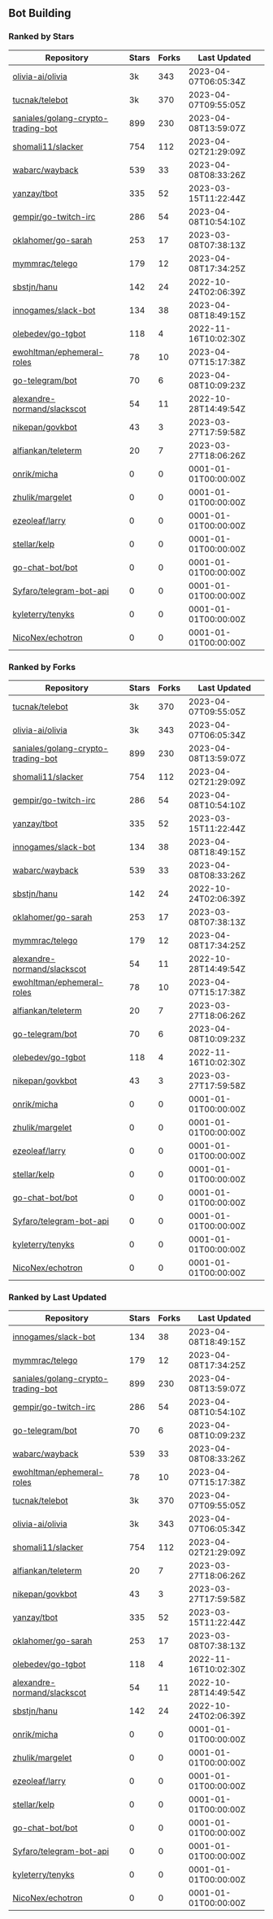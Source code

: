 ## Bot Building

### Ranked by Stars

| Repository | Stars | Forks | Last Updated |
|------------|-------|-------|--------------|
| [olivia-ai/olivia](https://github.com/olivia-ai/olivia) | 3k | 343 | 2023-04-07T06:05:34Z |
| [tucnak/telebot](https://github.com/tucnak/telebot) | 3k | 370 | 2023-04-07T09:55:05Z |
| [saniales/golang-crypto-trading-bot](https://github.com/saniales/golang-crypto-trading-bot) | 899 | 230 | 2023-04-08T13:59:07Z |
| [shomali11/slacker](https://github.com/shomali11/slacker) | 754 | 112 | 2023-04-02T21:29:09Z |
| [wabarc/wayback](https://github.com/wabarc/wayback) | 539 | 33 | 2023-04-08T08:33:26Z |
| [yanzay/tbot](https://github.com/yanzay/tbot) | 335 | 52 | 2023-03-15T11:22:44Z |
| [gempir/go-twitch-irc](https://github.com/gempir/go-twitch-irc) | 286 | 54 | 2023-04-08T10:54:10Z |
| [oklahomer/go-sarah](https://github.com/oklahomer/go-sarah) | 253 | 17 | 2023-03-08T07:38:13Z |
| [mymmrac/telego](https://github.com/mymmrac/telego) | 179 | 12 | 2023-04-08T17:34:25Z |
| [sbstjn/hanu](https://github.com/sbstjn/hanu) | 142 | 24 | 2022-10-24T02:06:39Z |
| [innogames/slack-bot](https://github.com/innogames/slack-bot) | 134 | 38 | 2023-04-08T18:49:15Z |
| [olebedev/go-tgbot](https://github.com/olebedev/go-tgbot) | 118 | 4 | 2022-11-16T10:02:30Z |
| [ewohltman/ephemeral-roles](https://github.com/ewohltman/ephemeral-roles) | 78 | 10 | 2023-04-07T15:17:38Z |
| [go-telegram/bot](https://github.com/go-telegram/bot) | 70 | 6 | 2023-04-08T10:09:23Z |
| [alexandre-normand/slackscot](https://github.com/alexandre-normand/slackscot) | 54 | 11 | 2022-10-28T14:49:54Z |
| [nikepan/govkbot](https://github.com/nikepan/govkbot) | 43 | 3 | 2023-03-27T17:59:58Z |
| [alfiankan/teleterm](https://github.com/alfiankan/teleterm) | 20 | 7 | 2023-03-27T18:06:26Z |
| [onrik/micha](https://github.com/onrik/micha) | 0 | 0 | 0001-01-01T00:00:00Z |
| [zhulik/margelet](https://github.com/zhulik/margelet) | 0 | 0 | 0001-01-01T00:00:00Z |
| [ezeoleaf/larry](https://github.com/ezeoleaf/larry) | 0 | 0 | 0001-01-01T00:00:00Z |
| [stellar/kelp](https://github.com/stellar/kelp) | 0 | 0 | 0001-01-01T00:00:00Z |
| [go-chat-bot/bot](https://github.com/go-chat-bot/bot) | 0 | 0 | 0001-01-01T00:00:00Z |
| [Syfaro/telegram-bot-api](https://github.com/Syfaro/telegram-bot-api) | 0 | 0 | 0001-01-01T00:00:00Z |
| [kyleterry/tenyks](https://github.com/kyleterry/tenyks) | 0 | 0 | 0001-01-01T00:00:00Z |
| [NicoNex/echotron](https://github.com/NicoNex/echotron) | 0 | 0 | 0001-01-01T00:00:00Z |

### Ranked by Forks

| Repository | Stars | Forks | Last Updated |
|------------|-------|-------|--------------|
| [tucnak/telebot](https://github.com/tucnak/telebot) | 3k | 370 | 2023-04-07T09:55:05Z |
| [olivia-ai/olivia](https://github.com/olivia-ai/olivia) | 3k | 343 | 2023-04-07T06:05:34Z |
| [saniales/golang-crypto-trading-bot](https://github.com/saniales/golang-crypto-trading-bot) | 899 | 230 | 2023-04-08T13:59:07Z |
| [shomali11/slacker](https://github.com/shomali11/slacker) | 754 | 112 | 2023-04-02T21:29:09Z |
| [gempir/go-twitch-irc](https://github.com/gempir/go-twitch-irc) | 286 | 54 | 2023-04-08T10:54:10Z |
| [yanzay/tbot](https://github.com/yanzay/tbot) | 335 | 52 | 2023-03-15T11:22:44Z |
| [innogames/slack-bot](https://github.com/innogames/slack-bot) | 134 | 38 | 2023-04-08T18:49:15Z |
| [wabarc/wayback](https://github.com/wabarc/wayback) | 539 | 33 | 2023-04-08T08:33:26Z |
| [sbstjn/hanu](https://github.com/sbstjn/hanu) | 142 | 24 | 2022-10-24T02:06:39Z |
| [oklahomer/go-sarah](https://github.com/oklahomer/go-sarah) | 253 | 17 | 2023-03-08T07:38:13Z |
| [mymmrac/telego](https://github.com/mymmrac/telego) | 179 | 12 | 2023-04-08T17:34:25Z |
| [alexandre-normand/slackscot](https://github.com/alexandre-normand/slackscot) | 54 | 11 | 2022-10-28T14:49:54Z |
| [ewohltman/ephemeral-roles](https://github.com/ewohltman/ephemeral-roles) | 78 | 10 | 2023-04-07T15:17:38Z |
| [alfiankan/teleterm](https://github.com/alfiankan/teleterm) | 20 | 7 | 2023-03-27T18:06:26Z |
| [go-telegram/bot](https://github.com/go-telegram/bot) | 70 | 6 | 2023-04-08T10:09:23Z |
| [olebedev/go-tgbot](https://github.com/olebedev/go-tgbot) | 118 | 4 | 2022-11-16T10:02:30Z |
| [nikepan/govkbot](https://github.com/nikepan/govkbot) | 43 | 3 | 2023-03-27T17:59:58Z |
| [onrik/micha](https://github.com/onrik/micha) | 0 | 0 | 0001-01-01T00:00:00Z |
| [zhulik/margelet](https://github.com/zhulik/margelet) | 0 | 0 | 0001-01-01T00:00:00Z |
| [ezeoleaf/larry](https://github.com/ezeoleaf/larry) | 0 | 0 | 0001-01-01T00:00:00Z |
| [stellar/kelp](https://github.com/stellar/kelp) | 0 | 0 | 0001-01-01T00:00:00Z |
| [go-chat-bot/bot](https://github.com/go-chat-bot/bot) | 0 | 0 | 0001-01-01T00:00:00Z |
| [Syfaro/telegram-bot-api](https://github.com/Syfaro/telegram-bot-api) | 0 | 0 | 0001-01-01T00:00:00Z |
| [kyleterry/tenyks](https://github.com/kyleterry/tenyks) | 0 | 0 | 0001-01-01T00:00:00Z |
| [NicoNex/echotron](https://github.com/NicoNex/echotron) | 0 | 0 | 0001-01-01T00:00:00Z |

### Ranked by Last Updated

| Repository | Stars | Forks | Last Updated |
|------------|-------|-------|--------------|
| [innogames/slack-bot](https://github.com/innogames/slack-bot) | 134 | 38 | 2023-04-08T18:49:15Z |
| [mymmrac/telego](https://github.com/mymmrac/telego) | 179 | 12 | 2023-04-08T17:34:25Z |
| [saniales/golang-crypto-trading-bot](https://github.com/saniales/golang-crypto-trading-bot) | 899 | 230 | 2023-04-08T13:59:07Z |
| [gempir/go-twitch-irc](https://github.com/gempir/go-twitch-irc) | 286 | 54 | 2023-04-08T10:54:10Z |
| [go-telegram/bot](https://github.com/go-telegram/bot) | 70 | 6 | 2023-04-08T10:09:23Z |
| [wabarc/wayback](https://github.com/wabarc/wayback) | 539 | 33 | 2023-04-08T08:33:26Z |
| [ewohltman/ephemeral-roles](https://github.com/ewohltman/ephemeral-roles) | 78 | 10 | 2023-04-07T15:17:38Z |
| [tucnak/telebot](https://github.com/tucnak/telebot) | 3k | 370 | 2023-04-07T09:55:05Z |
| [olivia-ai/olivia](https://github.com/olivia-ai/olivia) | 3k | 343 | 2023-04-07T06:05:34Z |
| [shomali11/slacker](https://github.com/shomali11/slacker) | 754 | 112 | 2023-04-02T21:29:09Z |
| [alfiankan/teleterm](https://github.com/alfiankan/teleterm) | 20 | 7 | 2023-03-27T18:06:26Z |
| [nikepan/govkbot](https://github.com/nikepan/govkbot) | 43 | 3 | 2023-03-27T17:59:58Z |
| [yanzay/tbot](https://github.com/yanzay/tbot) | 335 | 52 | 2023-03-15T11:22:44Z |
| [oklahomer/go-sarah](https://github.com/oklahomer/go-sarah) | 253 | 17 | 2023-03-08T07:38:13Z |
| [olebedev/go-tgbot](https://github.com/olebedev/go-tgbot) | 118 | 4 | 2022-11-16T10:02:30Z |
| [alexandre-normand/slackscot](https://github.com/alexandre-normand/slackscot) | 54 | 11 | 2022-10-28T14:49:54Z |
| [sbstjn/hanu](https://github.com/sbstjn/hanu) | 142 | 24 | 2022-10-24T02:06:39Z |
| [onrik/micha](https://github.com/onrik/micha) | 0 | 0 | 0001-01-01T00:00:00Z |
| [zhulik/margelet](https://github.com/zhulik/margelet) | 0 | 0 | 0001-01-01T00:00:00Z |
| [ezeoleaf/larry](https://github.com/ezeoleaf/larry) | 0 | 0 | 0001-01-01T00:00:00Z |
| [stellar/kelp](https://github.com/stellar/kelp) | 0 | 0 | 0001-01-01T00:00:00Z |
| [go-chat-bot/bot](https://github.com/go-chat-bot/bot) | 0 | 0 | 0001-01-01T00:00:00Z |
| [Syfaro/telegram-bot-api](https://github.com/Syfaro/telegram-bot-api) | 0 | 0 | 0001-01-01T00:00:00Z |
| [kyleterry/tenyks](https://github.com/kyleterry/tenyks) | 0 | 0 | 0001-01-01T00:00:00Z |
| [NicoNex/echotron](https://github.com/NicoNex/echotron) | 0 | 0 | 0001-01-01T00:00:00Z |

